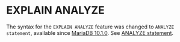 # EXPLAIN ANALYZE

The syntax for the `EXPLAIN ANALYZE` feature was changed to `ANALYZE statement`, available since [MariaDB 10.1.0](/kb/en/mariadb-1010-release-notes/). See [ANALYZE statement](analyze-statement.md).
